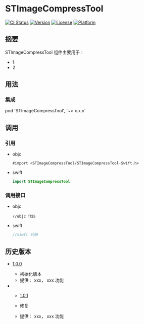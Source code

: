 # STImageCompressTool

[![CI Status](https://img.shields.io/travis/stephenchen/STImageCompressTool.svg?style=flat)](https://travis-ci.org/stephenchen/STImageCompressTool)
[![Version](https://img.shields.io/cocoapods/v/STImageCompressTool.svg?style=flat)](https://cocoapods.org/pods/STImageCompressTool)
[![License](https://img.shields.io/cocoapods/l/STImageCompressTool.svg?style=flat)](https://github.com/stephenchen/STImageCompressTool/blob/701ff106db3caa805f9dab12df7749c03c889c47/LICENSE)
[![Platform](https://img.shields.io/cocoapods/p/STImageCompressTool.svg?style=flat)](https://cocoapods.org/pods/STImageCompressTool)

## 摘要

STImageCompressTool 组件主要用于：

- 1
- 2

## 用法

### 集成

pod 'STImageCompressTool', '~> x.x.x'

## 调用

### 引用

- objc

  ```objc
  #import <STImageCompressTool/STImageCompressTool-Swift.h>
  ```

- swift

  ```swift
  import STImageCompressTool
  ```

### 调用接口

- objc
  ```objc
  //objc 代码
  ```

- swift

  ```swift
  //siwft 代码
  ```

## 历史版本

- [1.0.0](http://github/stephenchen/STImageCompressTool/tag/1.0.0)

  - 初始化版本
  - 提供： xxx， xxx 功能

- - [1.0.1](http://github/stephenchen/STImageCompressTool/tag/1.0.1)

  - 修复
  - 提供： xxx， xxx 功能
